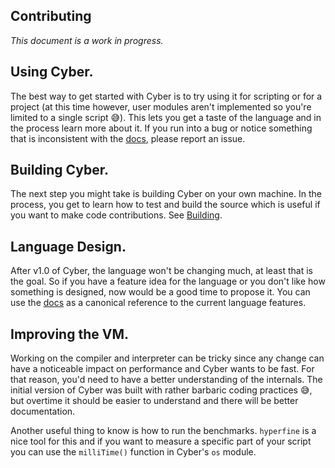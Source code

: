 ## Contributing
*This document is a work in progress.*

## Using Cyber.
The best way to get started with Cyber is to try using it for scripting or for a project (at this time however, user modules aren't implemented so you're limited to a single script 😅). This lets you get a taste of the language and in the process learn more about it. If you run into a bug or notice something that is inconsistent with the [docs](https://github.com/fubark/cyber/blob/master/docs/docs.md), please report an issue.

## Building Cyber.
The next step you might take is building Cyber on your own machine. In the process, you get to learn how to test and build the source which is useful if you want to make code contributions. See [Building](https://github.com/fubark/cyber/blob/master/docs/build.md).

## Language Design.
After v1.0 of Cyber, the language won't be changing much, at least that is the goal. So if you have a feature idea for the language or you don't like how something is designed, now would be a good time to propose it. You can use the [docs](https://github.com/fubark/cyber/blob/master/docs/docs.md) as a canonical reference to the current language features.

## Improving the VM.
Working on the compiler and interpreter can be tricky since any change can have a noticeable impact on performance and Cyber wants to be fast. For that reason, you'd need to have a better understanding of the internals. The initial version of Cyber was built with rather barbaric coding practices 😅, but overtime it should be easier to understand and there will be better documentation.

Another useful thing to know is how to run the benchmarks. `hyperfine` is a nice tool for this and if you want to measure a specific part of your script you can use the `milliTime()` function in Cyber's `os` module. 

